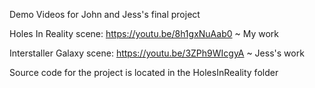 Demo Videos for John and Jess's final project

Holes In Reality scene: https://youtu.be/8h1gxNuAab0  ~ My work

Interstaller Galaxy scene: https://youtu.be/3ZPh9WIcgyA  ~ Jess's work


Source code for the project is located in the HolesInReality folder
